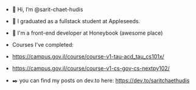 - 👋 Hi, I’m @sarit-chaet-hudis
- 🌱 I graduated as a fullstack student at Appleseeds.
- 🍯 I'm a front-end developer at Honeybook (awesome place) 

- Courses I've completed: 
- https://campus.gov.il/course/course-v1-tau-acd_tau_cs101x/
- https://campus.gov.il/course/course-v1-cs-gov-cs-nextpy102/

- ✒️ you can find my posts on dev.to here:
https://dev.to/saritchaethudis
